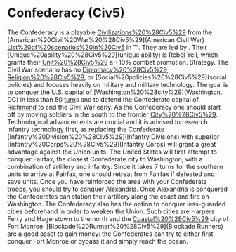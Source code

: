 # Confederacy (Civ5)

The Confederacy is a playable [Civilizations%20%28Civ5%29](civilization) from the [American%20Civil%20War%20%28Civ5%29](American Civil War) [List%20of%20scenarios%20in%20Civ5](scenario) in "". They are led by . Their [Unique%20ability%20%28Civ5%29](unique ability) is Rebel Yell, which grants their [Unit%20%28Civ5%29](units) a +10% combat promotion.
Strategy.
The Civil War scenario has no [Diplomacy%20%28Civ5%29](diplomacy), [Religion%20%28Civ5%29](religion), or [Social%20policies%20%28Civ5%29](social policies) and focuses heavily on military and military technology. The goal is to conquer the U.S. capital of [Washington%20%28city%29](Washington, DC) in less than 50 [turn](turn)s and to defend the Confederate capital of [Richmond](Richmond) to end the Civil War early.
As the Confederacy one should start off by moving soldiers in the south to the frontier [City%20%28Civ5%29](cities). Technological advancements are crucial and it is advised to research infantry technology first, as replacing the Confederate [Infantry%20Division%20%28Civ5%29](Infantry Divisions) with superior [Infantry%20Corps%20%28Civ5%29](Infantry Corps) will grant a great advantage against the Union units.
The United States will first attempt to conquer Fairfax, the closest Confederate city to Washington, with a combination of artillery and infantry. Since it takes 7 turns for the southern units to arrive at Fairfax, one should retreat from Fairfax if defeated and save units. Once you have reinforced the area with your Confederate troops, you should try to conquer Alexandria. Once Alexandria is conquered the Confederates can station their artillery along the coast and fire on Washington.
The Confederacy also has the option to conquer less-guarded cities beforehand in order to weaken the Union. Such cities are Harpers Ferry and Hagerstown to the north and the [Coastal%20%28Civ5%29](coastal) city of Fort Monroe. [Blockade%20Runner%20%28Civ5%29](Blockade Runners) are a good asset to gain money: the Confederates can try to either first conquer Fort Monroe or bypass it and simply reach the ocean.